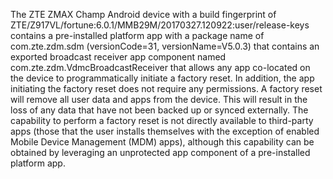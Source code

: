 The ZTE ZMAX Champ Android device with a build fingerprint of ZTE/Z917VL/fortune:6.0.1/MMB29M/20170327.120922:user/release-keys contains a pre-installed platform app with a package name of com.zte.zdm.sdm (versionCode=31, versionName=V5.0.3) that contains an exported broadcast receiver app component named com.zte.zdm.VdmcBroadcastReceiver that allows any app co-located on the device to programmatically initiate a factory reset. In addition, the app initiating the factory reset does not require any permissions. A factory reset will remove all user data and apps from the device. This will result in the loss of any data that have not been backed up or synced externally. The capability to perform a factory reset is not directly available to third-party apps (those that the user installs themselves with the exception of enabled Mobile Device Management (MDM) apps), although this capability can be obtained by leveraging an unprotected app component of a pre-installed platform app.